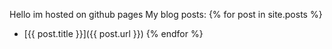 Hello im hosted on github pages
My blog posts:
  {% for post in site.posts %}
* [{{ post.title }}]({{ post.url }})
  {% endfor %}